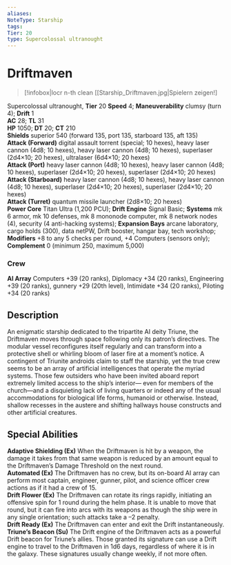 ```yaml
---
aliases: 
NoteType: Starship
tags: 
Tier: 20
type: Supercolossal ultranought
---
```


# Driftmaven

> [!infobox|locr n-th clean
>  [[Starship_Driftmaven.jpg|Spielern zeigen!]
> 
Supercolossal ultranought, **Tier** 20 
**Speed** 4; **Maneuverability** clumsy (turn 4); **Drift** 1  
**AC** 28; **TL** 31  
**HP** 1050; **DT** 20; **CT** 210  
**Shields** superior 540 (forward 135, port 135, starboard 135, aft 135)  
**Attack (Forward)** digital assault torrent (special; 10 hexes), heavy laser cannon (4d8; 10 hexes), heavy laser cannon (4d8; 10 hexes), superlaser (2d4×10; 20 hexes), ultralaser (6d4×10; 20 hexes)  
**Attack (Port)** heavy laser cannon (4d8; 10 hexes), heavy laser cannon (4d8; 10 hexes), superlaser (2d4×10; 20 hexes), superlaser (2d4×10; 20 hexes)  
**Attack (Starboard)** heavy laser cannon (4d8; 10 hexes), heavy laser cannon (4d8; 10 hexes), superlaser (2d4×10; 20 hexes), superlaser (2d4×10; 20 hexes)  
**Attack (Turret)** quantum missile launcher (2d8×10; 20 hexes)  
**Power Core** Titan Ultra (1,200 PCU); **Drift Engine** Signal Basic; **Systems** mk 6 armor, mk 10 defenses, mk 8 mononode computer, mk 8 network nodes (4), security (4 anti-hacking systems); **Expansion Bays** arcane laboratory, cargo holds (300), data netPW, Drift booster, hangar bay, tech workshop; **Modifiers** +8 to any 5 checks per round, +4 Computers (sensors only); **Complement** 0 (minimum 250, maximum 5,000)

### Crew

**AI Array** Computers +39 (20 ranks), Diplomacy +34 (20 ranks), Engineering +39 (20 ranks), gunnery +29 (20th level), Intimidate +34 (20 ranks), Piloting +34 (20 ranks)

## Description

An enigmatic starship dedicated to the tripartite AI deity Triune, the Driftmaven moves through space following only its patron’s directives. The modular vessel reconfigures itself regularly and can transform into a protective shell or whirling bloom of laser fire at a moment’s notice. A contingent of Triunite androids claim to staff the starship, yet the true crew seems to be an array of artificial intelligences that operate the myriad systems. Those few outsiders who have been invited aboard report extremely limited access to the ship’s interior— even for members of the church—and a disquieting lack of living quarters or indeed any of the usual accommodations for biological life forms, humanoid or otherwise. Instead, shallow recesses in the austere and shifting hallways house constructs and other artificial creatures.  

## Special Abilities

**Adaptive Shielding (Ex)** When the Driftmaven is hit by a weapon, the damage it takes from that same weapon is reduced by an amount equal to the Driftmaven’s Damage Threshold on the next round.  
**Automated (Ex)** The Driftmaven has no crew, but its on-board AI array can perform most captain, engineer, gunner, pilot, and science officer crew actions as if it had a crew of 15.  
**Drift Flower (Ex)** The Driftmaven can rotate its rings rapidly, initiating an offensive spin for 1 round during the helm phase. It is unable to move that round, but it can fire into arcs with its weapons as though the ship were in any single orientation; such attacks take a –2 penalty.  
**Drift Ready (Ex)** The Driftmaven can enter and exit the Drift instantaneously.  
**Triune’s Beacon (Su)** The Drift engine of the Driftmaven acts as a powerful Drift beacon for Triune’s allies. Those granted its signature can use a Drift engine to travel to the Driftmaven in 1d6 days, regardless of where it is in the galaxy. These signatures usually change weekly, if not more often.
